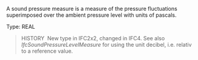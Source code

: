 ﻿A sound pressure measure is a measure of the pressure fluctuations superimposed over the ambient pressure level with units of pascals.

Type: REAL

> HISTORY&nbsp; New type in IFC2x2, changed in IFC4. See also _IfcSoundPressureLevelMeasure_ for using the unit decibel, i.e. relativ to a reference value.